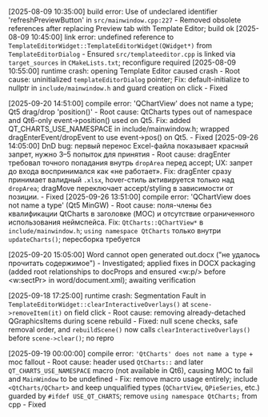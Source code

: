 [2025-08-09 10:35:00] build error: Use of undeclared identifier 'refreshPreviewButton' in `src/mainwindow.cpp:227` - Removed obsolete references after replacing Preview tab with Template Editor; build ok
[2025-08-09 10:45:00] link error: undefined reference to `TemplateEditorWidget::TemplateEditorWidget(QWidget*)` from `TemplateEditorDialog` - Ensured `src/templateeditor.cpp` is linked via `target_sources` in `CMakeLists.txt`; reconfigure required
[2025-08-09 10:55:00] runtime crash: opening Template Editor caused crash - Root cause: uninitialized `templateEditorDialog` pointer; Fix: default-initialize to nullptr in `include/mainwindow.h` and guard creation on click - Fixed

[2025-09-20 14:51:00] compile error: 'QChartView' does not name a type; Qt5 drag/drop 'position()' - Root cause: QtCharts types out of namespace and Qt6-only event->position() used on Qt5. Fix: added QT_CHARTS_USE_NAMESPACE in include/mainwindow.h; wrapped dragEnterEvent/dropEvent to use event->pos() on Qt5. - Fixed
[2025-09-26 14:05:00] DnD bug: первый перенос Excel-файла показывает красный запрет, нужно 3–5 попыток для принятия - Root cause: dragEnter требовал точного попадания внутрь `dropArea` перед accept; UX: запрет до входа воспринимался как «не работает». Fix: dragEnter сразу принимает валидный `.xlsx`, hover-стиль активируется только над `dropArea`; dragMove переключает accept/styling в зависимости от позиции. - Fixed
[2025-09-26 13:51:00] compile error: 'QChartView does not name a type' (Qt5 MinGW) - Root cause: поля-члены без квалификации QtCharts в заголовке (MOC) и отсутствие ограниченного использования неймспейса. Fix: `QtCharts::QChartView*` в `include/mainwindow.h`; `using namespace QtCharts` только внутри `updateCharts()`; пересборка требуется

[2025-09-20 15:05:00] Word cannot open generated out.docx ("не удалось прочитать содержимое") - Investigated; applied fixes in DOCX packaging (added root relationships to docProps and ensured <w:p/> before <w:sectPr> in word/document.xml); awaiting verification

[2025-09-18 17:25:00] runtime crash: Segmentation Fault in `TemplateEditorWidget::clearInteractiveOverlays()` at `scene->removeItem(it)` on field click - Root cause: removing already-detached QGraphicsItems during scene rebuild - Fixed: null scene checks, safe removal order, and `rebuildScene()` now calls `clearInteractiveOverlays()` before `scene->clear()`; no repro

[2025-09-19 00:00:00] compile error: `'QtCharts' does not name a type` + moc fallout - Root cause: header used `QtCharts::` and later `QT_CHARTS_USE_NAMESPACE` macro (not available in Qt6), causing MOC to fail and `MainWindow` to be undefined - Fix: remove macro usage entirely; include `<QtCharts/QChart>` and keep unqualified types (`QChartView`, `QPieSeries`, etc.) guarded by `#ifdef USE_QT_CHARTS`; remove `using namespace QtCharts;` from cpp - Fixed